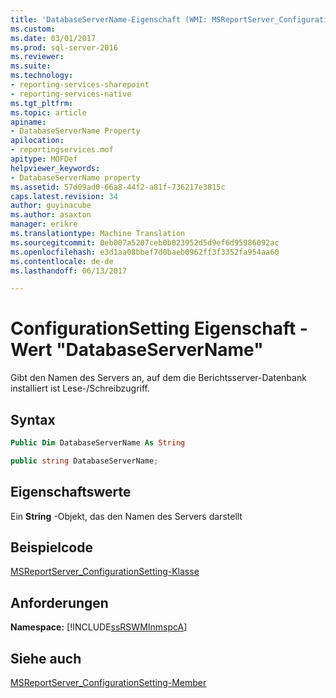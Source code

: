 ```yaml
---
title: 'DatabaseServerName-Eigenschaft (WMI: MSReportServer_ConfigurationSetting) | Microsoft Docs'
ms.custom: 
ms.date: 03/01/2017
ms.prod: sql-server-2016
ms.reviewer: 
ms.suite: 
ms.technology:
- reporting-services-sharepoint
- reporting-services-native
ms.tgt_pltfrm: 
ms.topic: article
apiname:
- DatabaseServerName Property
apilocation:
- reportingservices.mof
apitype: MOFDef
helpviewer_keywords:
- DatabaseServerName property
ms.assetid: 57d09ad0-66a8-44f2-a81f-736217e3815c
caps.latest.revision: 34
author: guyinacube
ms.author: asaxton
manager: erikre
ms.translationtype: Machine Translation
ms.sourcegitcommit: 0eb007a5207ceb0b023952d5d9ef6d95986092ac
ms.openlocfilehash: e3d1aa08bbef7d0baeb0962ff3f3352fa954aa60
ms.contentlocale: de-de
ms.lasthandoff: 06/13/2017

---
```

# <a name="configurationsetting-property---databaseservername"></a>ConfigurationSetting Eigenschaft - Wert "DatabaseServerName"
  Gibt den Namen des Servers an, auf dem die Berichtsserver-Datenbank installiert ist Lese-/Schreibzugriff.  
  
## <a name="syntax"></a>Syntax  
  
```vb  
Public Dim DatabaseServerName As String  
```  
  
```csharp  
public string DatabaseServerName;  
```  
  
## <a name="property-values"></a>Eigenschaftswerte  
 Ein **String** -Objekt, das den Namen des Servers darstellt  
  
## <a name="example-code"></a>Beispielcode  
 [MSReportServer_ConfigurationSetting-Klasse](../../reporting-services/wmi-provider-library-reference/msreportserver-configurationsetting-class.md)  
  
## <a name="requirements"></a>Anforderungen  
 **Namespace:** [!INCLUDE[ssRSWMInmspcA](../../includes/ssrswminmspca-md.md)]  
  
## <a name="see-also"></a>Siehe auch  
 [MSReportServer_ConfigurationSetting-Member](../../reporting-services/wmi-provider-library-reference/msreportserver-configurationsetting-members.md)  
  
  
